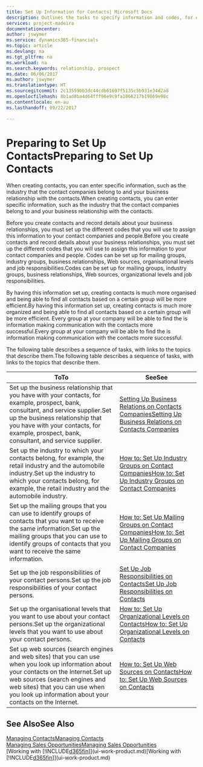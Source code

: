 ```yaml
---
title: Set Up Information for Contacts| Microsoft Docs
description: Outlines the tasks to specify information and codes, for example, about industry groups and business relationships, before you set up contacts.
services: project-madeira
documentationcenter: 
author: jswymer
ms.service: dynamics365-financials
ms.topic: article
ms.devlang: na
ms.tgt_pltfrm: na
ms.workload: na
ms.search.keywords: relationship, prospect
ms.date: 06/06/2017
ms.author: jswymer
ms.translationtype: HT
ms.sourcegitcommit: 2c13559bb3dc44cdb61697f5135c5b931e34d2a8
ms.openlocfilehash: 8b1ad8ba4d64fff96e9c9fa1866217b19869e98c
ms.contentlocale: en-au
ms.lasthandoff: 09/22/2017

---
```

# <a name="preparing-to-set-up-contacts"></a><span data-ttu-id="48587-103">Preparing to Set Up Contacts</span><span class="sxs-lookup"><span data-stu-id="48587-103">Preparing to Set Up Contacts</span></span>
<span data-ttu-id="48587-104">When creating contacts, you can enter specific information, such as the industry that the contact companies belong to and your business relationship with the contacts.</span><span class="sxs-lookup"><span data-stu-id="48587-104">When creating contacts, you can enter specific information, such as the industry that the contact companies belong to and your business relationship with the contacts.</span></span>

<span data-ttu-id="48587-105">Before you create contacts and record details about your business relationships, you must set up the different codes that you will use to assign this information to your contact companies and people.</span><span class="sxs-lookup"><span data-stu-id="48587-105">Before you create contacts and record details about your business relationships, you must set up the different codes that you will use to assign this information to your contact companies and people.</span></span> <span data-ttu-id="48587-106">Codes can be set up for mailing groups, industry groups, business relationships, Web sources, organisational levels and job responsibilities.</span><span class="sxs-lookup"><span data-stu-id="48587-106">Codes can be set up for mailing groups, industry groups, business relationships, Web sources, organizational levels and job responsibilities.</span></span>

<span data-ttu-id="48587-107">By having this information set up, creating contacts is much more organised and being able to find all contacts based on a certain group will be more efficient.</span><span class="sxs-lookup"><span data-stu-id="48587-107">By having this information set up, creating contacts is much more organized and being able to find all contacts based on a certain group will be more efficient.</span></span> <span data-ttu-id="48587-108">Every group at your company will be able to find the is information making communication with the contacts more successful.</span><span class="sxs-lookup"><span data-stu-id="48587-108">Every group at your company will be able to find the is information making communication with the contacts more successful.</span></span>

<span data-ttu-id="48587-109">The following table describes a sequence of tasks, with links to the topics that describe them.</span><span class="sxs-lookup"><span data-stu-id="48587-109">The following table describes a sequence of tasks, with links to the topics that describe them.</span></span> 

| <span data-ttu-id="48587-110">To</span><span class="sxs-lookup"><span data-stu-id="48587-110">To</span></span> | <span data-ttu-id="48587-111">See</span><span class="sxs-lookup"><span data-stu-id="48587-111">See</span></span> |
| --- | --- |
| <span data-ttu-id="48587-112">Set up the business relationship that you have with your contacts, for example, prospect, bank, consultant, and service supplier.</span><span class="sxs-lookup"><span data-stu-id="48587-112">Set up the business relationship that you have with your contacts, for example, prospect, bank, consultant, and service supplier.</span></span> |[<span data-ttu-id="48587-113">Setting Up Business Relations on Contacts Companies</span><span class="sxs-lookup"><span data-stu-id="48587-113">Setting Up Business Relations on Contacts Companies</span></span>](marketing-business-relations.md) |
| <span data-ttu-id="48587-114">Set up the industry to which your contacts belong, for example, the retail industry and the automobile industry.</span><span class="sxs-lookup"><span data-stu-id="48587-114">Set up the industry to which your contacts belong, for example, the retail industry and the automobile industry.</span></span> |[<span data-ttu-id="48587-115">How to: Set Up Industry Groups on Contact Companies</span><span class="sxs-lookup"><span data-stu-id="48587-115">How to: Set Up Industry Groups on Contact Companies</span></span>](marketing-industry-groups.md) |
| <span data-ttu-id="48587-116">Set up the mailing groups that you can use to identify groups of contacts that you want to receive the same information.</span><span class="sxs-lookup"><span data-stu-id="48587-116">Set up the mailing groups that you can use to identify groups of contacts that you want to receive the same information.</span></span> |[<span data-ttu-id="48587-117">How to: Set Up Mailing Groups on Contact Companies</span><span class="sxs-lookup"><span data-stu-id="48587-117">How to: Set Up Mailing Groups on Contact Companies</span></span>](marketing-mailing-groups.md) |
| <span data-ttu-id="48587-118">Set up the job responsibilities of your contact persons.</span><span class="sxs-lookup"><span data-stu-id="48587-118">Set up the job responsibilities of your contact persons.</span></span> |[<span data-ttu-id="48587-119">Set Up Job Responsibilities on Contacts</span><span class="sxs-lookup"><span data-stu-id="48587-119">Set Up Job Responsibilities on Contacts</span></span>](marketing-job-responsibilities.md) |
| <span data-ttu-id="48587-120">Set up the organisational levels that you want to use about your contact persons.</span><span class="sxs-lookup"><span data-stu-id="48587-120">Set up the organizational levels that you want to use about your contact persons.</span></span> |[<span data-ttu-id="48587-121">How to: Set Up Organizational Levels on Contacts</span><span class="sxs-lookup"><span data-stu-id="48587-121">How to: Set Up Organizational Levels on Contacts</span></span>](marketing-organizational-levels.md) |
| <span data-ttu-id="48587-122">Set up web sources (search engines and web sites) that you can use when you look up information about your contacts on the Internet.</span><span class="sxs-lookup"><span data-stu-id="48587-122">Set up web sources (search engines and web sites) that you can use when you look up information about your contacts on the Internet.</span></span> |[<span data-ttu-id="48587-123">How to: Set Up Web Sources on Contacts</span><span class="sxs-lookup"><span data-stu-id="48587-123">How to: Set Up Web Sources on Contacts</span></span>](marketing-web-sources.md) |

## <a name="see-also"></a><span data-ttu-id="48587-124">See Also</span><span class="sxs-lookup"><span data-stu-id="48587-124">See Also</span></span>
[<span data-ttu-id="48587-125">Managing Contacts</span><span class="sxs-lookup"><span data-stu-id="48587-125">Managing Contacts</span></span>](marketing-contacts.md)  
[<span data-ttu-id="48587-126">Managing Sales Opportunities</span><span class="sxs-lookup"><span data-stu-id="48587-126">Managing Sales Opportunities</span></span>](marketing-manage-sales-opportunities.md)  
<span data-ttu-id="48587-127">[Working with [!INCLUDE[d365fin](includes/d365fin_md.md)]](ui-work-product.md)</span><span class="sxs-lookup"><span data-stu-id="48587-127">[Working with [!INCLUDE[d365fin](includes/d365fin_md.md)]](ui-work-product.md)</span></span>

